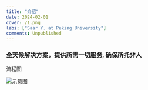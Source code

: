 ```yaml
---
title: "介绍"
date: 2024-02-01
cover: /1.png
labs: ["Saar Y. at Peking University"]
comments: Unpublished
---
```



### 全天候解决方案，提供所需一切服务, 确保所托非人




流程图


![示意图](https://cdn.discordapp.com/attachments/1068593243815677983/1207976029591699487/1920_x_1080_px.png?ex=65e19a58&is=65cf2558&hm=fb7fa8e6ae6db297398d014f9aafbaae0be1a0dda9cad672763ce67899e3a787&)

